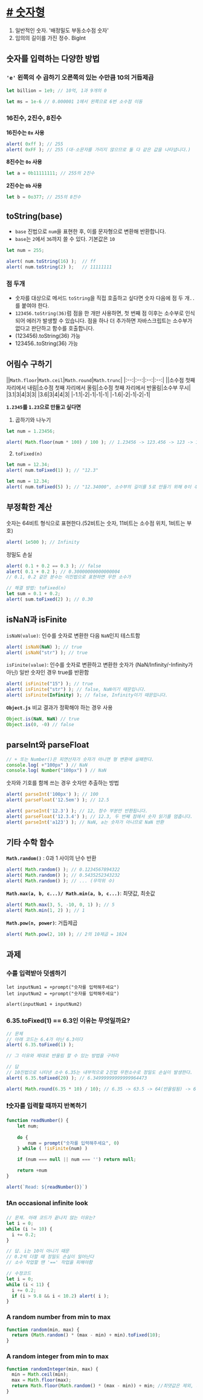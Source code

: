 # [# 숫자형](https://ko.javascript.info/number)
1. 일반적인 숫자. '배정밀도 부동소수점 숫자'
2. 임의의 길이를 가진 정수. BigInt

## 숫자를 입력하는 다양한 방법
### `'e'` 왼쪽의 수 곱하기 오른쪽의 있는 수만큼 10의 거듭제곱
```javascript
let billion = 1e9; // 10억, 1과 9개의 0

let ms = 1e-6 // 0.000001 1에서 왼쪽으로 6번 소수점 이동
```
### 16진수, 2진수, 8진수
**16진수는 `0x` 사용**
```javascript
alert( 0xff ); // 255
alert( 0xFF ); // 255 (대·소문자를 가리지 않으므로 둘 다 같은 값을 나타냅니다.)
```
**8진수는 `0o` 사용**
```javascript
let a = 0b11111111; // 255의 2진수
```
**2진수는 `0b` 사용**
```javascript
let b = 0o377; // 255의 8진수
```

## toString(base)
* `base` 진법으로 `num`을 표현한 후, 이를 문자형으로 변환해 반환합니다.
* `base`는 `2`에서 `36`까지 쓸 수 있다. 기본값은 `10`
```javascript
let num = 255;

alert( num.toString(16) );  // ff
alert( num.toString(2) );   // 11111111
```
### 점 두개
* 숫자를 대상으로 메서드 `toString`을 직접 호출하고 싶다면 숫자 다음에 점 두 개`..`를 붙여야 한다.
* `123456.toString(36)`럼 점을 한 개만 사용하면, 첫 번째 점 이후는 소수부로 인식되어 에러가 발생할 수 있습니다. 점을 하나 더 추가하면 자바스크립트는 소수부가 없다고 판단하고 함수를 호출합니다.
* (123456).toString(36) 가능
* 123456..toString(36) 가능

## 어림수 구하기
||`Math.floor`|`Math.ceil`|`Math.round`|`Math.trunc`|
|:--:|:--:|:--:|:--:|
||소수점 첫째 자리에서 내림|소수점 첫째 자리에서 올림|소수점 첫째 자리에서 반올림|소수부 무시|
|3.1|3|4|3|3|
|3.6|3|4|4|3|
|-1.1|-2|-1|-1|-1|
|-1.6|-2|-1|-2|-1|

**`1.2345`를 `1.23`으로 만들고 싶다면**
1. 곱하기와 나누기
```javascript
let num = 1.23456;

alert( Math.floor(num * 100) / 100 ); // 1.23456 -> 123.456 -> 123 -> 1.23
```
2. `toFixed(n)`
```javascript
let num = 12.34;
alert( num.toFixed(1) ); // "12.3"

let num = 12.34;
alert( num.toFixed(5) ); // "12.34000", 소수부의 길이를 5로 만들기 위해 0이 추가되었습니다.
```

## 부정확한 계산
숫자는 64비트 형식으로 표현한다.(52비트는 숫자, 11비트는 소수점 위치, 1비트는 부호)
```javascript
alert( 1e500 ); // Infinity
```

정밀도 손실
```javascript
alert( 0.1 + 0.2 == 0.3 ); // false
alert( 0.1 + 0.2 ); // 0.30000000000000004
// 0.1, 0.2 같은 분수는 이진법으로 표현하면 무한 소수가 

// 해결 방법: toFixed(n)
let sum = 0.1 + 0.2;
alert( sum.toFixed(2) ); // 0.30
```

## isNaN과 isFinite
`isNaN(value)`: 인수를 숫자로 변환한 다음 `NaN`인지 테스트함
```javascript
alert( isNaN(NaN) ); // true
alert( isNaN("str") ); // true
```

`isFinite(value)`: 인수를 숫자로 변환하고 변환한 숫자가 (NaN/Infinity/-Infinity가 아닌) 일반 숫자인 경우 true를 반환함
```javascript
alert( isFinite("15") ); // true
alert( isFinite("str") ); // false, NaN이기 때문입니다.
alert( isFinite(Infinity) ); // false, Infinity이기 때문입니다.
```

**`Object.js`**
비교 결과가 정확해야 하는 경우 사용
```javascript
Object.is(NaN, NaN) // true
Object.is(0, -0) // false
```

## parseInt와 parseFloat
```javascript
// + 또는 Number()은 피연산자가 숫자가 아니면 형 변환에 실패한다.
console.log( +"100px" ) // NaN
console.log( Number("100px") ) // NaN
```

숫자와 기호를 함께 쓰는 경우 숫자만 추출하는 방법
```javascript
alert( parseInt('100px') ); // 100
alert( parseFloat('12.5em') ); // 12.5

alert( parseInt('12.3') ); // 12, 정수 부분만 반환됩니다.
alert( parseFloat('12.3.4') ); // 12.3, 두 번째 점에서 숫자 읽기를 멈춥니다.
alert( parseInt('a123') ); // NaN, a는 숫자가 아니므로 NaN 반환
```

## 기타 수학 함수
**`Math.random()`** : 0과 1 사이의 난수 반환
```javascript
alert( Math.random() ); // 0.1234567894322
alert( Math.random() ); // 0.5435252343232
alert( Math.random() ); // ... (무작위 수)
```
**`Math.max(a, b, c...)/ Math.min(a, b, c...)`**: 최댓값, 최솟값
```javascript
alert( Math.max(3, 5, -10, 0, 1) ); // 5
alert( Math.min(1, 2) ); // 1
```
**`Math.pow(n, power)`**: 거듭제곱
```javascript
alert( Math.pow(2, 10) ); // 2의 10제곱 = 1024
```

## 과제
### 수를 입력받아 덧셈하기
```javascipt
let inputNum1 = +prompt("숫자를 입력해주세요")
let inputNum2 = +prompt("숫자를 입력해주세요")

alert(inputNum1 + inputNum2)
```

### 6.35.toFixed(1) == 6.3인 이유는 무엇일까요?
```javascript
// 문제
// 아래 코드는 6.4가 아닌 6.3이다
alert( 6.35.toFixed(1) ); 

// 그 이유와 제대로 반올림 할 수 있는 방법을 구하라
```
```javascript
// 답
// 10진법으로 나타낸 소수 6.35는 내부적으로 2진법 무한소수로 정밀도 손실이 발생한다.
alert( 6.35.toFixed(20) ); // 6.34999999999999964473

alert( Math.round(6.35 * 10) / 10); // 6.35 -> 63.5 -> 64(반올림됨) -> 6.4
```

### ❗️숫자를 입력할 때까지 반복하기
```javascript
function readNumber() {
    let num;
    
    do {
        num = prompt("숫자를 입력해주세요", 0)
    } while ( !isFinite(num) )

    if (num === null || num === '') return null;

    return +num
}

alert(`Read: ${readNumber()}`)
```

### ❗️An occasional infinite look
```javascript
// 문제. 아래 코드가 끝나지 않는 이유는? 
let i = 0;
while (i != 10) {
  i += 0.2;
}
```
```javascript
// 답. i는 10이 아니기 때문
// 0.2씩 더할 때 정밀도 손실이 일어난다
// 소수 작업할 땐 '==' 작업을 피해야함

// 수정코드
let i = 0;
while (i < 11) {
  i += 0.2;
  if (i > 9.8 && i < 10.2) alert( i );
}
```
### A random number from min to max
```javascript
function random(min, max) {
  return (Math.random() * (max - min) + min).toFixed(10);
}
```

### A random integer from min to max
```javascript
function randomInteger(min, max) {
  min = Math.ceil(min);
  max = Math.floor(max);
  return Math.floor(Math.random() * (max - min)) + min; //최댓값은 제외, 최솟값은 포함
}
```
